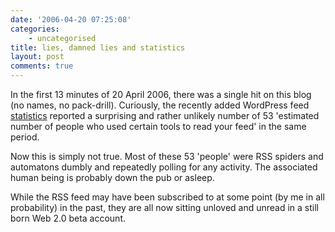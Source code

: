 ```yaml
---
date: '2006-04-20 07:25:08'
categories:
    - uncategorised
title: lies, damned lies and statistics
layout: post
comments: true
---
```

In the first 13 minutes of 20 April 2006, there was a single hit on this
blog (no names, no pack-drill). Curiously, the recently added WordPress
feed [statistics](http://wordpress.com/blog/2006/04/14/feed-stats/)
reported a surprising and rather unlikely number of 53 'estimated number
of people who used certain tools to read your feed' in the same period.

Now this is simply not true. Most of these 53 'people' were RSS spiders
and automatons dumbly and repeatedly polling for any activity. The
associated human being is probably down the pub or asleep.

While the RSS feed may have been subscribed to at some point (by me in
all probability) in the past, they are all now sitting unloved and
unread in a still born Web 2.0 beta account.

